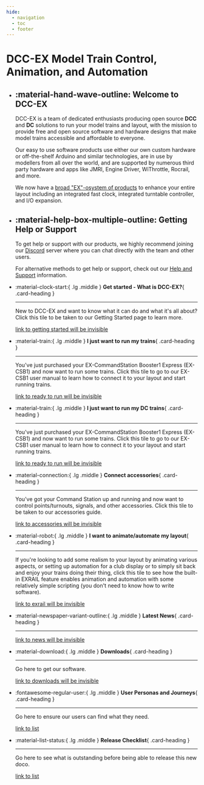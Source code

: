 ```yaml
---
hide:
  - navigation
  - toc
  - footer
---
```


# DCC-EX Model Train Control, Animation, and Automation

<div class="grid cards static home-top-row" markdown>

- ## :material-hand-wave-outline: Welcome to DCC-EX

    DCC-EX is a team of dedicated enthusiasts producing open source **DCC** and **DC** solutions to run your model trains and layout, with the mission to provide free and open source software and hardware designs that make model trains accessible and affordable to everyone.

    Our easy to use software products use either our own custom hardware or off-the-shelf Arduino and similar technologies, are in use by modellers from all over the world, and are supported by numerous third party hardware and apps like JMRI, Engine Driver, WiThrottle, Rocrail, and more.

    We now have a [broad "EX"-osystem of products](/products/products.md) to enhance your entire layout including an integrated fast clock, integrated turntable controller, and I/O expansion.

- ## :material-help-box-multiple-outline: Getting Help or Support

    To get help or support with our products, we highly recommend joining our [Discord](https://discord.gg/y2sB4Fp) server where you can chat directly with the team and other users.

    For alternative methods to get help or support, check out our [Help and Support](/support/index.md) information.

</div>

<div class="grid main-clickable-cards-grid" markdown>

<div class="main-grid-column-1" markdown>

<div class="grid cards clickable inner-column-card-grid" markdown>

- :material-clock-start:{ .lg .middle } **Get started - What is DCC-EX?**{ .card-heading }

    ---

    New to DCC-EX and want to know what it can do and what it's all about? Click this tile to be taken to our Getting Started page to learn more.

    [link to getting started will be invisible](/getting-started/01-getting-started.md)

- :material-train:{ .lg .middle } **I just want to run my trains**{ .card-heading }

    ---

    You've just purchased your EX-CommandStation Booster1 Express (EX-CSB1) and now want to run some trains. Click this tile to go to our EX-CSB1 user manual to learn how to connect it to your layout and start running trains.

    [link to ready to run will be invisible](/products/ex-commandstation/1-ex-csb1.md)

- :material-train:{ .lg .middle } **I just want to run my DC trains**{ .card-heading }

    ---

    You've just purchased your EX-CommandStation Booster1 Express (EX-CSB1) and now want to run some trains. Click this tile to go to our EX-CSB1 user manual to learn how to connect it to your layout and start running trains.

    [link to ready to run will be invisible](#)

</div> <!-- inner-column-card-grid -->

</div> <!-- main-grid-column-1 -->

<div class="main-grid-column-2" markdown>

<div class="grid cards clickable inner-column-card-grid" markdown>

- :material-connection:{ .lg .middle } **Connect accessories**{ .card-heading }

    ---

    You've got your Command Station up and running and now want to control points/turnouts, signals, and other accessories. Click this tile to be taken to our accessories guide.

    [link to accessories will be invisible](/products/ex-commandstation/accessories/1-accessories.md)

- :material-robot:{ .lg .middle } **I want to animate/automate my layout**{ .card-heading }

    ---

    If you're looking to add some realism to your layout by animating various aspects, or setting up automation for a club display or to simply sit back and enjoy your trains doing their thing, click this tile to see how the built-in EXRAIL feature enables animation and automation with some relatively simple scripting (you don't need to know how to write software).

    [link to exrail will be invisible](/products/ex-commandstation/exrail/1-exrail.md)

</div> <!-- inner-column-card-grid -->

</div> <!-- main-grid-column-2 -->

<div class="main-grid-column-3" markdown>

<div class="grid cards clickable inner-column-card-grid" markdown>

- :material-newspaper-variant-outline:{ .lg .middle } **Latest News**{ .card-heading }

    ---

    <!-- LATEST-NEWS -->

    [link to news will be invisible](/news/index.md)

- :material-download:{ .lg .middle } **Downloads**{ .card-heading }

    ---

    Go here to get our software.

    [link to downloads will be invisible](/getting-started/01-getting-started.md)

- :fontawesome-regular-user:{ .lg .middle } **User Personas and Journeys**{ .card-heading }

    ---

    Go here to ensure our users can find what they need.

    [link to list](/contributing/98-user-journeys.md)

- :material-list-status:{ .lg .middle } **Release Checklist**{ .card-heading }

    ---

    Go here to see what is outstanding before being able to release this new doco.

    [link to list](/contributing/99-release-checklist.md)

</div> <!-- inner-column-card-grid -->

</div> <!-- main-grid-column-3 -->

</div> <!-- main-clickable-cards-grid -->
